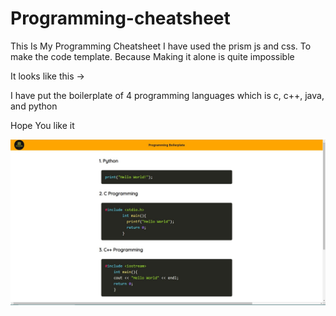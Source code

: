# Programming-cheatsheet
This Is My Programming Cheatsheet 
I have used the prism js and css. To make the code template. Because Making it alone is quite impossible

It looks like this -> 

I have put the boilerplate of 4 programming languages which is c, c++, java, and python

Hope You like it

![](images/screenshot.jpg)


